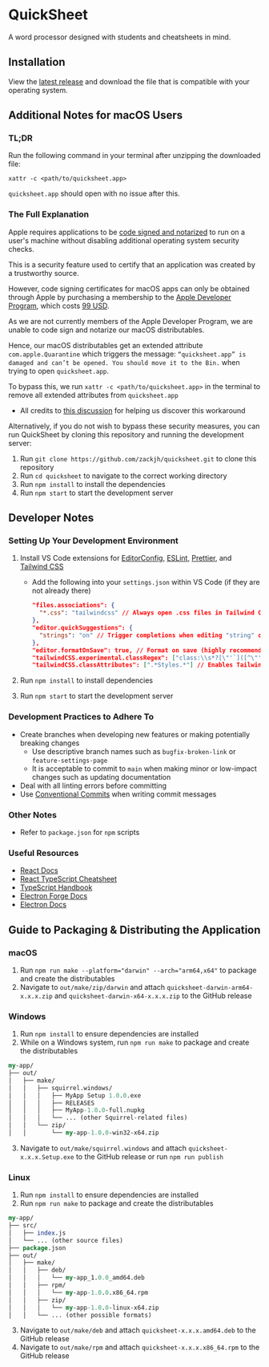 # QuickSheet

A word processor designed with students and cheatsheets in mind.

## Installation

View the [latest release](https://github.com/zackjh/quicksheet/releases/tag/v1.0.0) and download the file that is compatible with your operating system.

## Additional Notes for macOS Users

### TL;DR

Run the following command in your terminal after unzipping the downloaded file:

```
xattr -c <path/to/quicksheet.app>
```

`quicksheet.app` should open with no issue after this.

### The Full Explanation

Apple requires applications to be [code signed and notarized](https://www.electronforge.io/guides/code-signing/code-signing-macos) to run on a user's machine without disabling additional operating system security checks.

This is a security feature used to certify that an application was created by a trustworthy source.

However, code signing certificates for macOS apps can only be obtained through Apple by purchasing a membership to the [Apple Developer Program](https://developer.apple.com/programs/), which costs [99 USD](https://developer.apple.com/support/compare-memberships/).

As we are not currently members of the Apple Developer Program, we are unable to code sign and notarize our macOS distributables.

Hence, our macOS distributables get an extended attribute `com.apple.Quarantine` which triggers the message: `“quicksheet.app” is damaged and can’t be opened. You should move it to the Bin.` when trying to open `quicksheet.app`.

To bypass this, we run `xattr -c <path/to/quicksheet.app>` in the terminal to remove all extended attributes from `quicksheet.app`

- All credits to [this discussion](https://discussions.apple.com/thread/253714860?sortBy=best) for helping us discover this workaround

Alternatively, if you do not wish to bypass these security measures, you can run QuickSheet by cloning this repository and running the development server:

1. Run `git clone https://github.com/zackjh/quicksheet.git` to clone this repository
2. Run `cd quicksheet` to navigate to the correct working directory
3. Run `npm install` to install the dependencies
4. Run `npm start` to start the development server

## Developer Notes

### Setting Up Your Development Environment

1. Install VS Code extensions for [EditorConfig](https://marketplace.visualstudio.com/items?itemName=EditorConfig.EditorConfig), [ESLint](https://marketplace.visualstudio.com/items?itemName=dbaeumer.vscode-eslint), [Prettier](https://marketplace.visualstudio.com/items?itemName=esbenp.prettier-vscode), and [Tailwind CSS](https://marketplace.visualstudio.com/items?itemName=bradlc.vscode-tailwindcss)

   - Add the following into your `settings.json` within VS Code (if they are not already there)

     ```json
     "files.associations": {
       "*.css": "tailwindcss" // Always open .css files in Tailwind CSS mode - see Tailwind VS Code extension page for more details
     },
     "editor.quickSuggestions": {
       "strings": "on" // Trigger completions when editing "string" content - see Tailwind VS Code extension page for more details
     },
     "editor.formatOnSave": true, // Format on save (highly recommended)
     "tailwindCSS.experimental.classRegex": ["class:\\s*?[\"'`]([^\"'`]*).*?,"], // Enables Tailwind IntelliSense inside TipTap objects
     "tailwindCSS.classAttributes": [".*Styles.*"] // Enables Tailwind IntelliSense inside variables containing 'Styles' in their name
     ```

2. Run `npm install` to install dependencies
3. Run `npm start` to start the development server

### Development Practices to Adhere To

- Create branches when developing new features or making potentially breaking changes
  - Use descriptive branch names such as `bugfix-broken-link` or `feature-settings-page`
  - It is acceptable to commit to `main` when making minor or low-impact changes such as updating documentation
- Deal with all linting errors before committing
- Use [Conventional Commits](https://www.conventionalcommits.org/en/v1.0.0/) when writing commit messages

### Other Notes

- Refer to `package.json` for `npm` scripts

### Useful Resources

- [React Docs](https://react.dev/learn)
- [React TypeScript Cheatsheet](https://react-typescript-cheatsheet.netlify.app/)
- [TypeScript Handbook](https://www.typescriptlang.org/docs/handbook/intro.html)
- [Electron Forge Docs](https://www.electronforge.io/)
- [Electron Docs](https://www.electronjs.org/docs/latest)

## Guide to Packaging & Distributing the Application

### macOS

1. Run `npm run make --platform="darwin" --arch="arm64,x64"` to package and create the distributables
2. Navigate to `out/make/zip/darwin` and attach `quicksheet-darwin-arm64-x.x.x.zip` and `quicksheet-darwin-x64-x.x.x.zip` to the GitHub release

### Windows

1. Run `npm install` to ensure dependencies are installed
2. While on a Windows system, run `npm run make` to package and create the distributables

```perl
my-app/
├── out/
│   ├── make/
│   │   ├── squirrel.windows/
│   │   │   ├── MyApp Setup 1.0.0.exe
│   │   │   ├── RELEASES
│   │   │   ├── MyApp-1.0.0-full.nupkg
│   │   │   └── ... (other Squirrel-related files)
│   │   └── zip/
│   │       └── my-app-1.0.0-win32-x64.zip
```

3. Navigate to `out/make/squirrel.windows` and attach `quicksheet-x.x.x.Setup.exe` to the GitHub release or run `npm run publish`

### Linux

1. Run `npm install` to ensure dependencies are installed
2. Run `npm run make` to package and create the distributables

```perl
my-app/
├── src/
│   ├── index.js
│   └── ... (other source files)
├── package.json
├── out/
│   ├── make/
│   │   ├── deb/
│   │   │   └── my-app_1.0.0_amd64.deb
│   │   ├── rpm/
│   │   │   └── my-app-1.0.0.x86_64.rpm
│   │   ├── zip/
│   │   │   └── my-app-1.0.0-linux-x64.zip
│   │   └── ... (other possible formats)
```

3. Navigate to `out/make/deb` and attach `quicksheet-x.x.x.amd64.deb` to the GitHub release
4. Navigate to `out/make/rpm` and attach `quicksheet-x.x.x.x86_64.rpm` to the GitHub release
